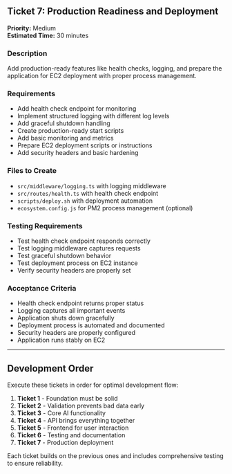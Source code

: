 ## Ticket 7: Production Readiness and Deployment

**Priority:** Medium  
**Estimated Time:** 30 minutes

### Description

Add production-ready features like health checks, logging, and prepare the application for EC2 deployment with proper process management.

### Requirements

- Add health check endpoint for monitoring
- Implement structured logging with different log levels
- Add graceful shutdown handling
- Create production-ready start scripts
- Add basic monitoring and metrics
- Prepare EC2 deployment scripts or instructions
- Add security headers and basic hardening

### Files to Create

- `src/middleware/logging.ts` with logging middleware
- `src/routes/health.ts` with health check endpoint
- `scripts/deploy.sh` with deployment automation
- `ecosystem.config.js` for PM2 process management (optional)

### Testing Requirements

- Test health check endpoint responds correctly
- Test logging middleware captures requests
- Test graceful shutdown behavior
- Test deployment process on EC2 instance
- Verify security headers are properly set

### Acceptance Criteria

- Health check endpoint returns proper status
- Logging captures all important events
- Application shuts down gracefully
- Deployment process is automated and documented
- Security headers are properly configured
- Application runs stably on EC2

---

## Development Order

Execute these tickets in order for optimal development flow:

1. **Ticket 1** - Foundation must be solid
2. **Ticket 2** - Validation prevents bad data early
3. **Ticket 3** - Core AI functionality
4. **Ticket 4** - API brings everything together
5. **Ticket 5** - Frontend for user interaction
6. **Ticket 6** - Testing and documentation
7. **Ticket 7** - Production deployment

Each ticket builds on the previous ones and includes comprehensive testing to ensure reliability.
